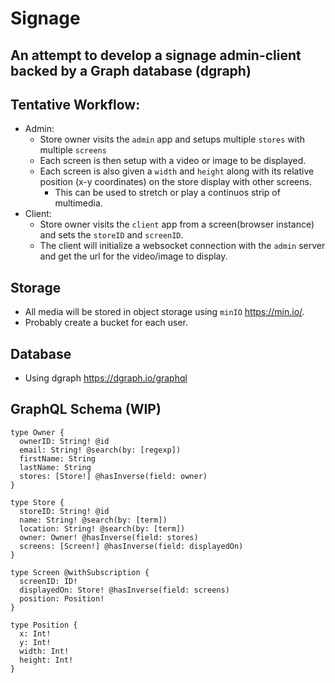 # Signage

## An attempt to develop a signage admin-client backed by a Graph database (dgraph)

## Tentative Workflow:
 - Admin:
    - Store owner visits the `admin` app and setups multiple `stores` with multiple `screens`
    - Each screen is then setup with a video or image to be displayed.
    - Each screen is also given a `width` and `height` along with its relative position (x-y coordinates) on the store display with other screens.
        - This can be used to stretch or play a continuos strip of multimedia.
 - Client:
    - Store owner visits the `client` app from a screen(browser instance) and sets the `storeID` and `screenID`.
    - The client will initialize a websocket connection with the `admin` server and get the url for the video/image to display.

## Storage
 - All media will be stored in object storage using `minIO` https://min.io/.
 - Probably create a bucket for each user.

## Database
 - Using dgraph https://dgraph.io/graphql

## GraphQL Schema (WIP)
```
type Owner {
  ownerID: String! @id
  email: String! @search(by: [regexp])
  firstName: String
  lastName: String
  stores: [Store!] @hasInverse(field: owner)
}

type Store {
  storeID: String! @id
  name: String! @search(by: [term])
  location: String! @search(by: [term]) 
  owner: Owner! @hasInverse(field: stores)
  screens: [Screen!] @hasInverse(field: displayedOn)
}

type Screen @withSubscription {
  screenID: ID!
  displayedOn: Store! @hasInverse(field: screens)
  position: Position!
}

type Position {
  x: Int!
  y: Int!
  width: Int!
  height: Int!
}
```